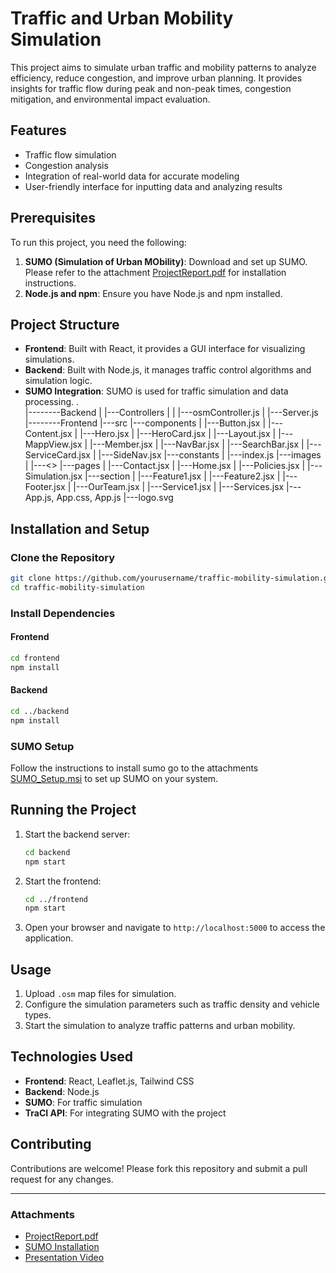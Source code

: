 # Traffic and Urban Mobility Simulation

This project aims to simulate urban traffic and mobility patterns to analyze efficiency, reduce congestion, and improve urban planning. It provides insights for traffic flow during peak and non-peak times, congestion mitigation, and environmental impact evaluation.

## Features
- Traffic flow simulation
- Congestion analysis
- Integration of real-world data for accurate modeling
- User-friendly interface for inputting data and analyzing results

## Prerequisites
To run this project, you need the following:
1. **SUMO (Simulation of Urban MObility)**: Download and set up SUMO. Please refer to the attachment [ProjectReport.pdf](./attachments/ProjectReport.pdf) for installation instructions.
2. **Node.js and npm**: Ensure you have Node.js and npm installed.

## Project Structure
- **Frontend**: Built with React, it provides a GUI interface for visualizing simulations.
- **Backend**: Built with Node.js, it manages traffic control algorithms and simulation logic.
- **SUMO Integration**: SUMO is used for traffic simulation and data processing.
.\
|--------Backend
|        |---Controllers
|        |   |---osmController.js
|        |---Server.js
|--------Frontend
         |---src
             |---components
             |   |---Button.jsx
             |   |---Content.jsx
             |   |---Hero.jsx
             |   |---HeroCard.jsx
             |   |---Layout.jsx
             |   |---MappView.jsx
             |   |---Member.jsx
             |   |---NavBar.jsx
             |   |---SearchBar.jsx
             |   |---ServiceCard.jsx
             |   |---SideNav.jsx
             |---constants
             |   |---index.js
             |---images
             |   |---<<all media file>>
             |---pages
             |   |---Contact.jsx
             |   |---Home.jsx
             |   |---Policies.jsx
             |   |---Simulation.jsx
             |---section
             |   |---Feature1.jsx
             |   |---Feature2.jsx
             |   |---Footer.jsx
             |   |---OurTeam.jsx
             |   |---Service1.jsx
             |   |---Services.jsx
             |---App.js, App.css, App.js
             |---logo.svg

## Installation and Setup

### Clone the Repository
```bash
git clone https://github.com/yourusername/traffic-mobility-simulation.git
cd traffic-mobility-simulation
```

### Install Dependencies

#### Frontend
```bash
cd frontend
npm install
```

#### Backend
```bash
cd ../backend
npm install
```



### SUMO Setup
Follow the instructions to install sumo go to the attachments [SUMO_Setup.msi](./attachments/sumo-win64-1.20.0.msi) to set up SUMO on your system.

## Running the Project

1. Start the backend server:
   ```bash
   cd backend
   npm start
   ```

2. Start the frontend:
   ```bash
   cd ../frontend
   npm start
   ```

3. Open your browser and navigate to `http://localhost:5000` to access the application.

## Usage
1. Upload `.osm` map files for simulation.
2. Configure the simulation parameters such as traffic density and vehicle types.
3. Start the simulation to analyze traffic patterns and urban mobility.

## Technologies Used
- **Frontend**: React, Leaflet.js, Tailwind CSS
- **Backend**: Node.js
- **SUMO**: For traffic simulation
- **TraCI API**: For integrating SUMO with the project

## Contributing
Contributions are welcome! Please fork this repository and submit a pull request for any changes.


---

### Attachments
- [ProjectReport.pdf](./attachments/ProjectReport.pdf)
- [SUMO Installation](https://sumo.dlr.de/docs/Installing/index.html)
- [Presentation Video](https://drive.google.com/file/d/1yz234a6mAZ-C959Cju_JtOqLu3OWUXyk/view)
